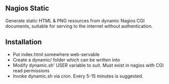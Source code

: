 <!--
# nagios-static/README.md
# EugeneKay/scripts
-->
Nagios Static
-------------

Generate static HTML & PNG resources from dynamic Nagios CGI documents, suitable for serving to the internet without authentication.


Installation
------------

  * Put index.html somewhere web-servable
  * Create a dynamic/ folder which can be written into
  * Modify dynamic.sh' USER variable to suit. Must exist in nagios with CGI read permissions
  * Invoke dynamic.sh via cron. Every 5-15 minutes is suggested.
